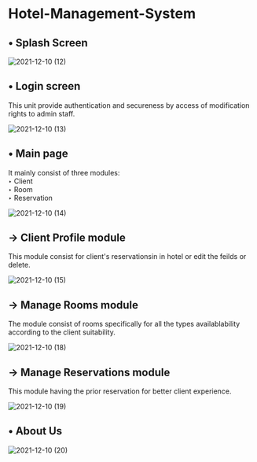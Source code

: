 # Hotel-Management-System

## 	&#8226; Splash Screen

![2021-12-10 (12)](https://user-images.githubusercontent.com/88322471/145538392-d5122f0d-5c30-40dc-8f44-e3221b5413ea.png)


## 	&#8226; Login screen
This unit provide authentication and secureness by access of modification rights to admin staff.

![2021-12-10 (13)](https://user-images.githubusercontent.com/88322471/145542140-43260a20-8a1f-4d1e-917e-8707254516ca.png)


## 	&#8226; Main page
It mainly consist of three modules:  
   &#8227; Client   
   &#8227; Room  
   &#8227; Reservation
   
![2021-12-10 (14)](https://user-images.githubusercontent.com/88322471/145542299-b9f2abec-7758-418c-8ca3-e8209979f675.png)

## 	&#x2192; Client Profile module
This module consist for client's reservationsin in hotel or edit the feilds or delete.

![2021-12-10 (15)](https://user-images.githubusercontent.com/88322471/145542524-b5f28e22-bee8-4adf-bb3e-08989a6e5608.png)

## 	&#x2192; Manage Rooms module
The module consist of rooms specifically for all the types availablability according to the client suitability.

![2021-12-10 (18)](https://user-images.githubusercontent.com/88322471/145542607-bcafa437-39e6-4f60-9f6f-e7ee229792da.png)

## 	&#x2192; Manage Reservations module
This module having the prior reservation for better client experience.

![2021-12-10 (19)](https://user-images.githubusercontent.com/88322471/145542657-07323511-51be-462b-9f6b-66760aa809e6.png)


## 	&#8226; About Us

![2021-12-10 (20)](https://user-images.githubusercontent.com/88322471/145546707-4c8c974e-e733-4a37-8623-dd1e7c3a8396.png)
